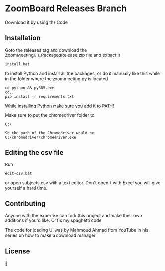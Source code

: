 # ZoomBoard Releases Branch

Download it by using the Code

## Installation

Goto the releases tag and download the ZoomMeeting0.1_PackagedRelease.zip file and extract it

```
install.bat
```

to install Python and install all the packages, or do it manually like this while in the folder where the zoommeeting.py is located

```
cd python && py385.exe
cd..
pip install -r requirements.txt
```

While installing Python make sure you add it to PATH!

Make sure to put the chromedriver folder to

```
C:\

So the path of the Chromedriver would be C:\chromedriver\chromedriver.exe
```

## Editing the csv file

Run

```
edit-csv.bat
```
or open subjects.csv with a text editor. Don't open it with Excel you will give yourself a hard time.

## Contributing

Anyone with the expertise can fork this project and make their own additions if you'd like. Or fix my spaghetti code

The code for loading UI was by Mahmoud Ahmad from YouTube in his series on how to make a download manager

## License

🤷
